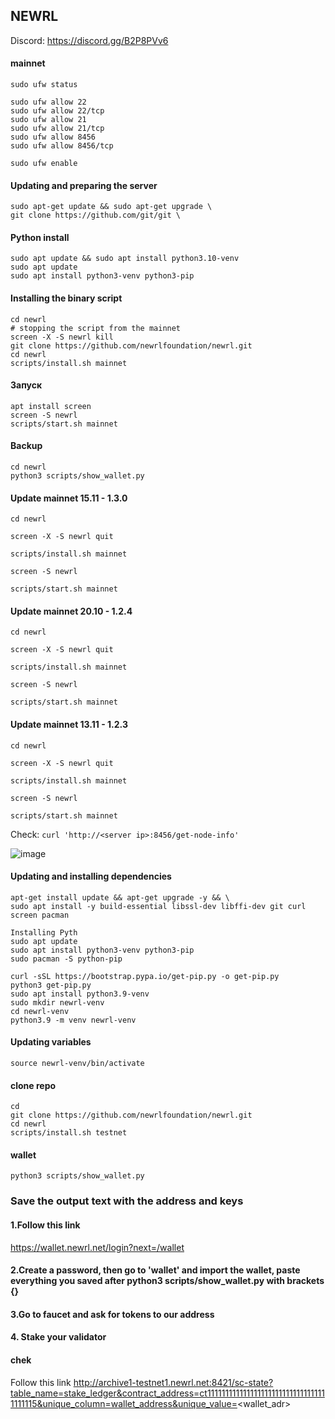 ## NEWRL

Discord: https://discord.gg/B2P8PVv6

#### mainnet
```
sudo ufw status
```
```
sudo ufw allow 22
sudo ufw allow 22/tcp
sudo ufw allow 21
sudo ufw allow 21/tcp
sudo ufw allow 8456
sudo ufw allow 8456/tcp
```
```
sudo ufw enable
```
#### Updating and preparing the server
```
sudo apt-get update && sudo apt-get upgrade \
git clone https://github.com/git/git \
```
#### Python install
```
sudo apt update && sudo apt install python3.10-venv
sudo apt update
sudo apt install python3-venv python3-pip
```
#### Installing the binary script
```
cd newrl
# stopping the script from the mainnet
screen -X -S newrl kill
git clone https://github.com/newrlfoundation/newrl.git
cd newrl
scripts/install.sh mainnet
```
#### Запуск 
```
apt install screen
screen -S newrl
scripts/start.sh mainnet
```
#### Backup
```
cd newrl
python3 scripts/show_wallet.py
```

#### Update mainnet 15.11 - 1.3.0 
```
cd newrl

screen -X -S newrl quit

scripts/install.sh mainnet

screen -S newrl

scripts/start.sh mainnet
```

#### Update mainnet 20.10 - 1.2.4 
```
cd newrl

screen -X -S newrl quit

scripts/install.sh mainnet

screen -S newrl

scripts/start.sh mainnet

```

 #### Update mainnet 13.11 - 1.2.3 
```
cd newrl

screen -X -S newrl quit

scripts/install.sh mainnet

screen -S newrl

scripts/start.sh mainnet

```
Check: `curl 'http://<server ip>:8456/get-node-info'`
 
![image](https://user-images.githubusercontent.com/57448493/201596713-048fc01c-43c1-4327-a17a-c70fd6a286aa.png)
 
#### Updating and installing dependencies
```
apt-get install update && apt-get upgrade -y && \
sudo apt install -y build-essential libssl-dev libffi-dev git curl screen pacman
```
```
Installing Pyth
sudo apt update
sudo apt install python3-venv python3-pip
sudo pacman -S python-pip

curl -sSL https://bootstrap.pypa.io/get-pip.py -o get-pip.py
python3 get-pip.py
sudo apt install python3.9-venv
sudo mkdir newrl-venv
cd newrl-venv
python3.9 -m venv newrl-venv
```
#### Updating variables 
```
source newrl-venv/bin/activate
```

#### clone repo
```
cd
git clone https://github.com/newrlfoundation/newrl.git
cd newrl
scripts/install.sh testnet
```

#### wallet
```
python3 scripts/show_wallet.py
```
### Save the output text with the address and keys

#### 1.Follow this link
 https://wallet.newrl.net/login?next=/wallet

#### 2.Create a password, then go to 'wallet' and import the wallet, paste everything you saved after python3 scripts/show_wallet.py with brackets {}

#### 3.Go to faucet and ask for tokens to our address

#### 4. Stake your validator

#### chek 
Follow this link http://archive1-testnet1.newrl.net:8421/sc-state?table_name=stake_ledger&contract_address=ct1111111111111111111111111111111111111115&unique_column=wallet_address&unique_value=<wallet_adr>
